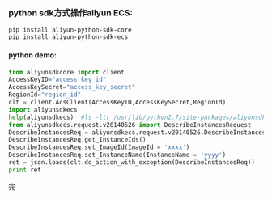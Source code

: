 
### python sdk方式操作aliyun ECS:
    pip install aliyun-python-sdk-core
    pip install aliyun-python-sdk-ecs


#### python demo:
```python
from aliyunsdkcore import client
AccessKeyID="access_key_id"
AccessKeySecret="access_key_secret"
RegionId="region_id"
clt = client.AcsClient(AccessKeyID,AccessKeySecret,RegionId)
import aliyunsdkecs
help(aliyunsdkecs)  #ls -ltr /usr/lib/python2.7/site-packages/aliyunsdkecs/request/v20140526/
from aliyunsdkecs.request.v20140526 import DescribeInstancesRequest
DescribeInstancesReq = aliyunsdkecs.request.v20140526.DescribeInstancesRequest.DescribeInstancesRequest()
DescribeInstancesReq.get_InstanceIds()
DescribeInstancesReq.set_ImageId(ImageId = 'xxxx')
DescribeInstancesReq.set_InstanceName(InstanceName = 'yyyy')
ret = json.loads(clt.do_action_with_exception(DescribeInstancesReq))
print ret
```





~~完~~
